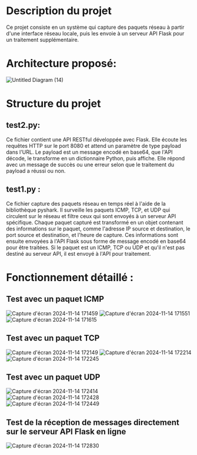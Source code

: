 # Description du projet
Ce projet consiste en un système qui capture des paquets réseau à partir d'une interface réseau locale, puis les envoie à un serveur API Flask pour un traitement supplémentaire.
# Architecture proposé:
![Untitled Diagram (14)](https://github.com/user-attachments/assets/a0a83094-6011-4fc6-9ad0-0bc8f1813ad9)
# Structure du projet
## test2.py:
Ce fichier contient une API RESTful développée avec Flask.
Elle écoute les requêtes HTTP sur le port 8080 et attend un paramètre de type payload dans l'URL.
Le payload est un message encodé en base64, que l'API décode, le transforme en un dictionnaire Python, puis affiche.
Elle répond avec un message de succès ou une erreur selon que le traitement du payload a réussi ou non.
## test1.py :
Ce fichier capture des paquets réseau en temps réel à l'aide de la bibliothèque pyshark.
Il surveille les paquets ICMP, TCP, et UDP qui circulent sur le réseau et filtre ceux qui sont envoyés à un serveur API spécifique.
Chaque paquet capturé est transformé en un objet contenant des informations sur le paquet, comme l'adresse IP source et destination, le port source et destination, et l'heure de capture.
Ces informations sont ensuite envoyées à l'API Flask sous forme de message encodé en base64 pour être traitées.
Si le paquet est un ICMP, TCP ou UDP et qu'il n'est pas destiné au serveur API, il est envoyé à l'API pour traitement.
# Fonctionnement détaillé :
## Test avec un paquet ICMP
![Capture d'écran 2024-11-14 171459](https://github.com/user-attachments/assets/0249eb15-32da-4567-930e-d9504582ff08)
![Capture d'écran 2024-11-14 171551](https://github.com/user-attachments/assets/945da31d-2e26-4724-9d8e-5176c3f3622a)
![Capture d'écran 2024-11-14 171615](https://github.com/user-attachments/assets/f8bb6ed9-db13-4e42-ae08-3cecf70a5d39)
## Test avec un paquet TCP
![Capture d'écran 2024-11-14 172149](https://github.com/user-attachments/assets/26373d3e-22c2-4195-971e-e0e9911bc0fe)
![Capture d'écran 2024-11-14 172214](https://github.com/user-attachments/assets/3bad478b-f74c-4211-bacd-c7c3bc16215f)
![Capture d'écran 2024-11-14 172245](https://github.com/user-attachments/assets/29484b6b-bbf8-405e-a78a-23ec521d6aed)
## Test avec un paquet UDP
![Capture d'écran 2024-11-14 172414](https://github.com/user-attachments/assets/9e715abf-76f5-49b3-9b42-e0b6c2c0e3e0)
![Capture d'écran 2024-11-14 172428](https://github.com/user-attachments/assets/82129d91-342a-4961-b807-479e5a89c03c)
![Capture d'écran 2024-11-14 172449](https://github.com/user-attachments/assets/e5700b19-d1d2-436c-9fc8-19b5b3480111)
## Test de la réception de messages directement sur le serveur API Flask en ligne
![Capture d'écran 2024-11-14 172830](https://github.com/user-attachments/assets/6c56c454-2982-44ab-9472-59fe86ae7400)



